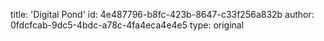title: 'Digital Pond'
id: 4e487796-b8fc-423b-8647-c33f256a832b
author: 0fdcfcab-9dc5-4bdc-a78c-4fa4eca4e4e5
type: original
